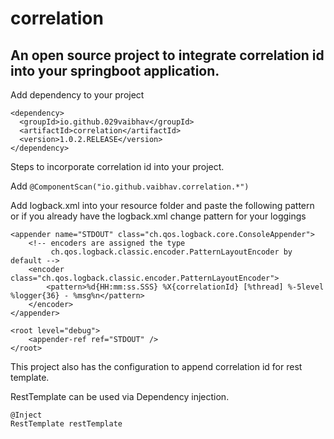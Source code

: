 # correlation

## An open source project to integrate correlation id into your springboot application.

Add dependency to your project

```
<dependency>
  <groupId>io.github.029vaibhav</groupId>
  <artifactId>correlation</artifactId>
  <version>1.0.2.RELEASE</version>
</dependency>
```

Steps to incorporate correlation id into your project.

Add ```@ComponentScan("io.github.vaibhav.correlation.*")```

Add logback.xml into your resource folder and paste the following pattern 
or if you already have the logback.xml change pattern for your loggings

<configuration>

    <appender name="STDOUT" class="ch.qos.logback.core.ConsoleAppender">
        <!-- encoders are assigned the type
             ch.qos.logback.classic.encoder.PatternLayoutEncoder by default -->
        <encoder class="ch.qos.logback.classic.encoder.PatternLayoutEncoder">
            <pattern>%d{HH:mm:ss.SSS} %X{correlationId} [%thread] %-5level %logger{36} - %msg%n</pattern>
        </encoder>
    </appender>

    <root level="debug">
        <appender-ref ref="STDOUT" />
    </root>
</configuration>

This project also has the configuration to append correlation id for rest template.

RestTemplate can be used via Dependency injection.

```
@Inject
RestTemplate restTemplate
```
